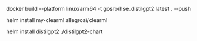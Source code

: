 
docker build --platform linux/arm64 -t gosro/hse_distilgpt2:latest . --push

helm install my-clearml allegroai/clearml

helm install distilgpt2 ./distilgpt2-chart

